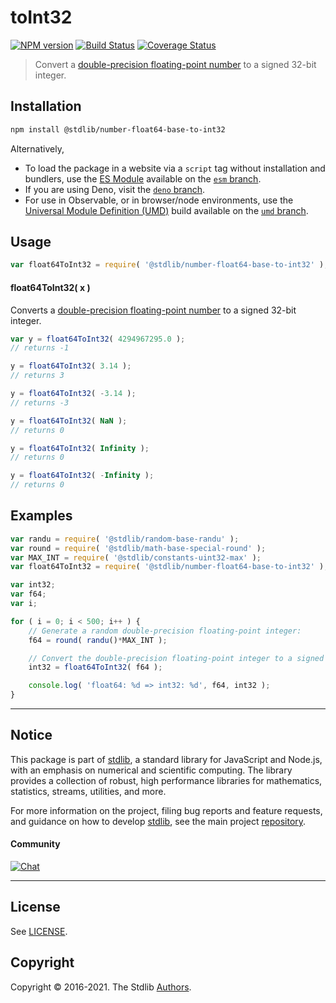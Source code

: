 <!--

@license Apache-2.0

Copyright (c) 2018 The Stdlib Authors.

Licensed under the Apache License, Version 2.0 (the "License");
you may not use this file except in compliance with the License.
You may obtain a copy of the License at

   http://www.apache.org/licenses/LICENSE-2.0

Unless required by applicable law or agreed to in writing, software
distributed under the License is distributed on an "AS IS" BASIS,
WITHOUT WARRANTIES OR CONDITIONS OF ANY KIND, either express or implied.
See the License for the specific language governing permissions and
limitations under the License.

-->

# toInt32

[![NPM version][npm-image]][npm-url] [![Build Status][test-image]][test-url] [![Coverage Status][coverage-image]][coverage-url] <!-- [![dependencies][dependencies-image]][dependencies-url] -->

> Convert a [double-precision floating-point number][ieee754] to a signed 32-bit integer.

<section class="installation">

## Installation

```bash
npm install @stdlib/number-float64-base-to-int32
```

Alternatively,

-   To load the package in a website via a `script` tag without installation and bundlers, use the [ES Module][es-module] available on the [`esm` branch][esm-url].
-   If you are using Deno, visit the [`deno` branch][deno-url].
-   For use in Observable, or in browser/node environments, use the [Universal Module Definition (UMD)][umd] build available on the [`umd` branch][umd-url].

</section>

<section class="usage">

## Usage

```javascript
var float64ToInt32 = require( '@stdlib/number-float64-base-to-int32' );
```

#### float64ToInt32( x )

Converts a [double-precision floating-point number][ieee754] to a signed 32-bit integer.

```javascript
var y = float64ToInt32( 4294967295.0 );
// returns -1

y = float64ToInt32( 3.14 );
// returns 3

y = float64ToInt32( -3.14 );
// returns -3

y = float64ToInt32( NaN );
// returns 0

y = float64ToInt32( Infinity );
// returns 0

y = float64ToInt32( -Infinity );
// returns 0
```

</section>

<!-- /.usage -->

<section class="examples">

## Examples

<!-- eslint no-undef: "error" -->

```javascript
var randu = require( '@stdlib/random-base-randu' );
var round = require( '@stdlib/math-base-special-round' );
var MAX_INT = require( '@stdlib/constants-uint32-max' );
var float64ToInt32 = require( '@stdlib/number-float64-base-to-int32' );

var int32;
var f64;
var i;

for ( i = 0; i < 500; i++ ) {
    // Generate a random double-precision floating-point integer:
    f64 = round( randu()*MAX_INT );

    // Convert the double-precision floating-point integer to a signed integer:
    int32 = float64ToInt32( f64 );

    console.log( 'float64: %d => int32: %d', f64, int32 );
}
```

</section>

<!-- /.examples -->

<!-- Section for related `stdlib` packages. Do not manually edit this section, as it is automatically populated. -->

<section class="related">

</section>

<!-- /.related -->

<!-- Section for all links. Make sure to keep an empty line after the `section` element and another before the `/section` close. -->


<section class="main-repo" >

* * *

## Notice

This package is part of [stdlib][stdlib], a standard library for JavaScript and Node.js, with an emphasis on numerical and scientific computing. The library provides a collection of robust, high performance libraries for mathematics, statistics, streams, utilities, and more.

For more information on the project, filing bug reports and feature requests, and guidance on how to develop [stdlib][stdlib], see the main project [repository][stdlib].

#### Community

[![Chat][chat-image]][chat-url]

---

## License

See [LICENSE][stdlib-license].


## Copyright

Copyright &copy; 2016-2021. The Stdlib [Authors][stdlib-authors].

</section>

<!-- /.stdlib -->

<!-- Section for all links. Make sure to keep an empty line after the `section` element and another before the `/section` close. -->

<section class="links">

[npm-image]: http://img.shields.io/npm/v/@stdlib/number-float64-base-to-int32.svg
[npm-url]: https://npmjs.org/package/@stdlib/number-float64-base-to-int32

[test-image]: https://github.com/stdlib-js/number-float64-base-to-int32/actions/workflows/test.yml/badge.svg
[test-url]: https://github.com/stdlib-js/number-float64-base-to-int32/actions/workflows/test.yml

[coverage-image]: https://img.shields.io/codecov/c/github/stdlib-js/number-float64-base-to-int32/main.svg
[coverage-url]: https://codecov.io/github/stdlib-js/number-float64-base-to-int32?branch=main

<!--

[dependencies-image]: https://img.shields.io/david/stdlib-js/number-float64-base-to-int32.svg
[dependencies-url]: https://david-dm.org/stdlib-js/number-float64-base-to-int32/main

-->

[umd]: https://github.com/umdjs/umd
[es-module]: https://developer.mozilla.org/en-US/docs/Web/JavaScript/Guide/Modules

[deno-url]: https://github.com/stdlib-js/number-float64-base-to-int32/tree/deno
[umd-url]: https://github.com/stdlib-js/number-float64-base-to-int32/tree/umd
[esm-url]: https://github.com/stdlib-js/number-float64-base-to-int32/tree/esm

[chat-image]: https://img.shields.io/gitter/room/stdlib-js/stdlib.svg
[chat-url]: https://gitter.im/stdlib-js/stdlib/

[stdlib]: https://github.com/stdlib-js/stdlib

[stdlib-authors]: https://github.com/stdlib-js/stdlib/graphs/contributors

[stdlib-license]: https://raw.githubusercontent.com/stdlib-js/number-float64-base-to-int32/main/LICENSE

[ieee754]: https://en.wikipedia.org/wiki/IEEE_754-1985

</section>

<!-- /.links -->
